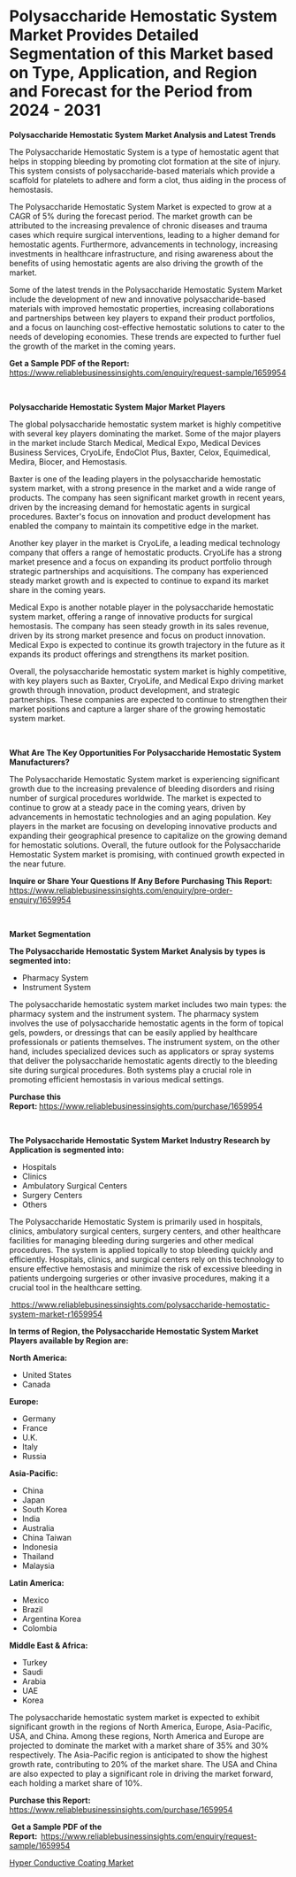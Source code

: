 <p><h1>Polysaccharide Hemostatic System Market Provides Detailed Segmentation of this Market based on Type, Application, and Region and Forecast for the Period from 2024 - 2031</h1></p><p><strong>Polysaccharide Hemostatic System Market Analysis and Latest Trends</strong></p>
<p><p>The Polysaccharide Hemostatic System is a type of hemostatic agent that helps in stopping bleeding by promoting clot formation at the site of injury. This system consists of polysaccharide-based materials which provide a scaffold for platelets to adhere and form a clot, thus aiding in the process of hemostasis.</p><p>The Polysaccharide Hemostatic System Market is expected to grow at a CAGR of 5% during the forecast period. The market growth can be attributed to the increasing prevalence of chronic diseases and trauma cases which require surgical interventions, leading to a higher demand for hemostatic agents. Furthermore, advancements in technology, increasing investments in healthcare infrastructure, and rising awareness about the benefits of using hemostatic agents are also driving the growth of the market.</p><p>Some of the latest trends in the Polysaccharide Hemostatic System Market include the development of new and innovative polysaccharide-based materials with improved hemostatic properties, increasing collaborations and partnerships between key players to expand their product portfolios, and a focus on launching cost-effective hemostatic solutions to cater to the needs of developing economies. These trends are expected to further fuel the growth of the market in the coming years.</p></p>
<p><strong>Get a Sample PDF of the Report:&nbsp;</strong> <a href="https://www.reliablebusinessinsights.com/enquiry/request-sample/1659954">https://www.reliablebusinessinsights.com/enquiry/request-sample/1659954</a></p>
<p>&nbsp;</p>
<p><strong>Polysaccharide Hemostatic System Major Market Players</strong></p>
<p><p>The global polysaccharide hemostatic system market is highly competitive with several key players dominating the market. Some of the major players in the market include Starch Medical, Medical Expo, Medical Devices Business Services, CryoLife, EndoClot Plus, Baxter, Celox, Equimedical, Medira, Biocer, and Hemostasis.</p><p>Baxter is one of the leading players in the polysaccharide hemostatic system market, with a strong presence in the market and a wide range of products. The company has seen significant market growth in recent years, driven by the increasing demand for hemostatic agents in surgical procedures. Baxter's focus on innovation and product development has enabled the company to maintain its competitive edge in the market.</p><p>Another key player in the market is CryoLife, a leading medical technology company that offers a range of hemostatic products. CryoLife has a strong market presence and a focus on expanding its product portfolio through strategic partnerships and acquisitions. The company has experienced steady market growth and is expected to continue to expand its market share in the coming years.</p><p>Medical Expo is another notable player in the polysaccharide hemostatic system market, offering a range of innovative products for surgical hemostasis. The company has seen steady growth in its sales revenue, driven by its strong market presence and focus on product innovation. Medical Expo is expected to continue its growth trajectory in the future as it expands its product offerings and strengthens its market position.</p><p>Overall, the polysaccharide hemostatic system market is highly competitive, with key players such as Baxter, CryoLife, and Medical Expo driving market growth through innovation, product development, and strategic partnerships. These companies are expected to continue to strengthen their market positions and capture a larger share of the growing hemostatic system market.</p></p>
<p>&nbsp;</p>
<p><strong>What Are The Key Opportunities For Polysaccharide Hemostatic System Manufacturers?</strong></p>
<p><p>The Polysaccharide Hemostatic System market is experiencing significant growth due to the increasing prevalence of bleeding disorders and rising number of surgical procedures worldwide. The market is expected to continue to grow at a steady pace in the coming years, driven by advancements in hemostatic technologies and an aging population. Key players in the market are focusing on developing innovative products and expanding their geographical presence to capitalize on the growing demand for hemostatic solutions. Overall, the future outlook for the Polysaccharide Hemostatic System market is promising, with continued growth expected in the near future.</p></p>
<p><strong>Inquire or Share Your Questions If Any Before Purchasing This Report:</strong> <a href="https://www.reliablebusinessinsights.com/enquiry/pre-order-enquiry/1659954">https://www.reliablebusinessinsights.com/enquiry/pre-order-enquiry/1659954</a></p>
<p>&nbsp;</p>
<p><strong>Market Segmentation</strong></p>
<p><strong>The Polysaccharide Hemostatic System Market Analysis by types is segmented into:</strong></p>
<p><ul><li>Pharmacy System</li><li>Instrument System</li></ul></p>
<p><p>The polysaccharide hemostatic system market includes two main types: the pharmacy system and the instrument system. The pharmacy system involves the use of polysaccharide hemostatic agents in the form of topical gels, powders, or dressings that can be easily applied by healthcare professionals or patients themselves. The instrument system, on the other hand, includes specialized devices such as applicators or spray systems that deliver the polysaccharide hemostatic agents directly to the bleeding site during surgical procedures. Both systems play a crucial role in promoting efficient hemostasis in various medical settings.</p></p>
<p><strong>Purchase this Report:&nbsp;</strong><a href="https://www.reliablebusinessinsights.com/purchase/1659954">https://www.reliablebusinessinsights.com/purchase/1659954</a></p>
<p>&nbsp;</p>
<p><strong>The Polysaccharide Hemostatic System Market Industry Research by Application is segmented into:</strong></p>
<p><ul><li>Hospitals</li><li>Clinics</li><li>Ambulatory Surgical Centers</li><li>Surgery Centers</li><li>Others</li></ul></p>
<p><p>The Polysaccharide Hemostatic System is primarily used in hospitals, clinics, ambulatory surgical centers, surgery centers, and other healthcare facilities for managing bleeding during surgeries and other medical procedures. The system is applied topically to stop bleeding quickly and efficiently. Hospitals, clinics, and surgical centers rely on this technology to ensure effective hemostasis and minimize the risk of excessive bleeding in patients undergoing surgeries or other invasive procedures, making it a crucial tool in the healthcare setting.</p></p>
<p><a href="https://www.reliablebusinessinsights.com/polysaccharide-hemostatic-system-market-r1659954">&nbsp;https://www.reliablebusinessinsights.com/polysaccharide-hemostatic-system-market-r1659954</a></p>
<p><strong>In terms of Region, the Polysaccharide Hemostatic System Market Players available by Region are:</strong></p>
<p>
    <p> <strong> North America: </strong>
        <ul>
            <li>United States</li>
            <li>Canada</li>
        </ul>
        </p> 
    <p> <strong> Europe: </strong>
        <ul>
            <li>Germany</li>
            <li>France</li>
            <li>U.K.</li>
            <li>Italy</li>
            <li>Russia</li>
        </ul>
        </p> 
    <p> <strong> Asia-Pacific: </strong>
        <ul>
            <li>China</li>
            <li>Japan</li>
            <li>South Korea</li>
            <li>India</li>
            <li>Australia</li>
            <li>China Taiwan</li>
            <li>Indonesia</li>
            <li>Thailand</li>
            <li>Malaysia</li>
        </ul>
        </p> 
    <p> <strong> Latin America: </strong>
        <ul>
            <li>Mexico</li>
            <li>Brazil</li>
            <li>Argentina Korea</li>
            <li>Colombia</li>
        </ul>
        </p> 
    <p> <strong> Middle East & Africa: </strong>
        <ul>
            <li>Turkey</li>
            <li>Saudi</li>
            <li>Arabia</li>
            <li>UAE</li>
            <li>Korea</li>
        </ul>
    </p>
    </p>
<p><p>The polysaccharide hemostatic system market is expected to exhibit significant growth in the regions of North America, Europe, Asia-Pacific, USA, and China. Among these regions, North America and Europe are projected to dominate the market with a market share of 35% and 30% respectively. The Asia-Pacific region is anticipated to show the highest growth rate, contributing to 20% of the market share. The USA and China are also expected to play a significant role in driving the market forward, each holding a market share of 10%.</p></p>
<p><strong>Purchase this Report: </strong><a href="https://www.reliablebusinessinsights.com/purchase/1659954">https://www.reliablebusinessinsights.com/purchase/1659954</a></p>
<p>&nbsp;<strong>Get a Sample PDF of the Report:&nbsp;&nbsp;</strong><a href="https://www.reliablebusinessinsights.com/enquiry/request-sample/1659954">https://www.reliablebusinessinsights.com/enquiry/request-sample/1659954</a></p>
<p><strong></strong></p>
<p><p><a href="https://github.com/sifatuddin25/Market-Research-Report-List-1/blob/main/hyper-conductive-coating-market.md">Hyper Conductive Coating Market</a></p></p>